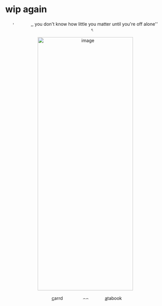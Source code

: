 # wip again
 <p align="center">
 ‎ ‎ ‎ ‎ ‎ ‎ ˒ ‎‎ ㅤㅤ ㅤ‎ ,, you don't know how little you matter until you're off alone'' ‎ ‎ ‎ ‎ ‎‎ ‎ ‎ ‎  ‎ ‎ ‎ ‎   ‎ ‎ ‎ ‎ ‎ ‎ ৎ ‎ 
  <p align="center">
<img width="300" height="800" alt="image" src="https://media.discordapp.net/attachments/1406201432738365532/1429446385811587244/69c506bfccbf98c69ca68da8ed416271-removebg-preview.png?ex=68f62b30&is=68f4d9b0&hm=7432315315e2a7137220da93d12569a2756ed1f7f7e8370f0ecbc846d373b9d6&=&format=webp&quality=lossless&width=566&height=849" />
<p align="center">
 ㅤ<a href="https://healingmywayoutofhere.carrd.co/#" target="_blank">c</a>arrd‎ ‎ ‎ ‎ ‎ ‎ ‎   ‎ ‎ ‎  ‎ ‎ ‎ ‎ ‎ ‎  ‎⌢⌢ ‎‎ ‎ ‎ ‎‎ ‎ ‎
  ‎ ‎ ‎ ‎ ‎ ‎  <a href="https://whatsurnamegirlfriend.atabook.org/" target="_blank">a</a>tabook ‎ 
 

  ‎ ‎ ‎ ‎ ‎ 
 ‎ 



































